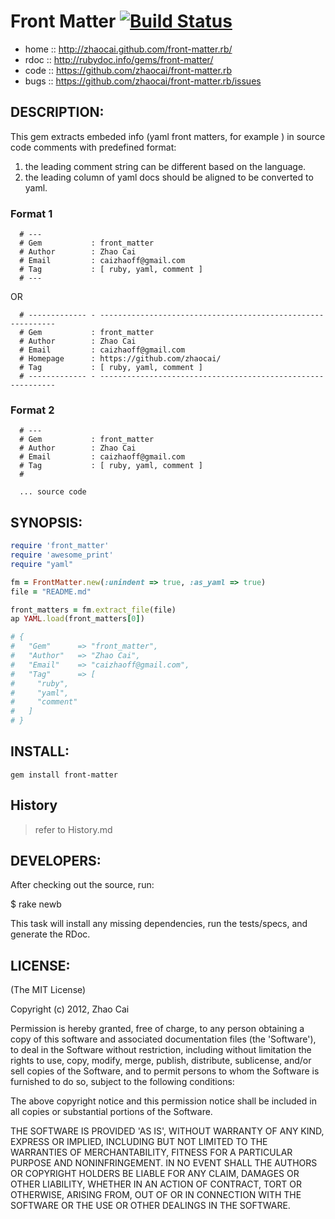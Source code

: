 # Front Matter [![Build Status](https://travis-ci.org/zhaocai/front-matter.rb.png?branch=master)](https://travis-ci.org/zhaocai/front-matter.rb)

* home  :: http://zhaocai.github.com/front-matter.rb/
* rdoc  :: http://rubydoc.info/gems/front-matter/
* code  :: https://github.com/zhaocai/front-matter.rb
* bugs  :: https://github.com/zhaocai/front-matter.rb/issues

## DESCRIPTION:

This gem extracts embeded info (yaml front matters, for example ) in source code
comments with predefined format:

1. the leading comment string can be different based on the language.
2. the leading column of yaml docs should be aligned to be converted to yaml.

### Format 1

      # ---
      # Gem           : front_matter
      # Author        : Zhao Cai
      # Email         : caizhaoff@gmail.com
      # Tag           : [ ruby, yaml, comment ]
      # ---

  OR

      # ------------- - ------------------------------------------------------------
      # Gem           : front_matter
      # Author        : Zhao Cai
      # Email         : caizhaoff@gmail.com
      # Homepage      : https://github.com/zhaocai/
      # Tag           : [ ruby, yaml, comment ]
      # ------------- - ------------------------------------------------------------

### Format 2
      # ---
      # Gem           : front_matter
      # Author        : Zhao Cai
      # Email         : caizhaoff@gmail.com
      # Tag           : [ ruby, yaml, comment ]
      # 

      ... source code


## SYNOPSIS:

```ruby
require 'front_matter'
require 'awesome_print'
require "yaml"

fm = FrontMatter.new(:unindent => true, :as_yaml => true)
file = "README.md"

front_matters = fm.extract_file(file)
ap YAML.load(front_matters[0])

# {
#   "Gem"      => "front_matter",
#   "Author"   => "Zhao Cai",
#   "Email"    => "caizhaoff@gmail.com",
#   "Tag"      => [
#     "ruby",
#     "yaml",
#     "comment"
#   ]
# }


```

## INSTALL:

`gem install front-matter`

## History

> refer to History.md

## DEVELOPERS:

After checking out the source, run:

  $ rake newb

This task will install any missing dependencies, run the tests/specs,
and generate the RDoc.

## LICENSE:

(The MIT License)

Copyright (c) 2012, Zhao Cai

Permission is hereby granted, free of charge, to any person obtaining
a copy of this software and associated documentation files (the
'Software'), to deal in the Software without restriction, including
without limitation the rights to use, copy, modify, merge, publish,
distribute, sublicense, and/or sell copies of the Software, and to
permit persons to whom the Software is furnished to do so, subject to
the following conditions:

The above copyright notice and this permission notice shall be
included in all copies or substantial portions of the Software.

THE SOFTWARE IS PROVIDED 'AS IS', WITHOUT WARRANTY OF ANY KIND,
EXPRESS OR IMPLIED, INCLUDING BUT NOT LIMITED TO THE WARRANTIES OF
MERCHANTABILITY, FITNESS FOR A PARTICULAR PURPOSE AND NONINFRINGEMENT.
IN NO EVENT SHALL THE AUTHORS OR COPYRIGHT HOLDERS BE LIABLE FOR ANY
CLAIM, DAMAGES OR OTHER LIABILITY, WHETHER IN AN ACTION OF CONTRACT,
TORT OR OTHERWISE, ARISING FROM, OUT OF OR IN CONNECTION WITH THE
SOFTWARE OR THE USE OR OTHER DEALINGS IN THE SOFTWARE.
